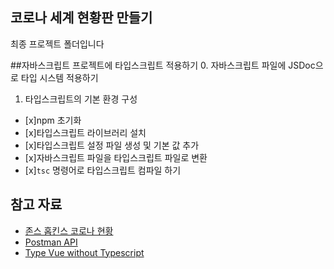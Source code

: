 ## 코로나 세계 현황판 만들기

최종 프로젝트 폴더입니다

##자바스크립트 프로젝트에 타입스크립트 적용하기
0. 자바스크립트 파일에 JSDoc으로 타입 시스템 적용하기
1. 타입스크립트의 기본 환경 구성
 - [x]npm 초기화
 - [x]타입스크립트 라이브러리 설치
 - [x]타입스크립트 설정 파일 생성 및 기본 값 추가
 - [x]자바스크립트 파일을 타입스크립트 파일로 변환
 - [x]`tsc` 명령어로 타입스크립트 컴파일 하기

## 참고 자료

- [존스 홉킨스 코로나 현황](https://www.arcgis.com/apps/opsdashboard/index.html#/bda7594740fd40299423467b48e9ecf6)
- [Postman API](https://documenter.getpostman.com/view/10808728/SzS8rjbc?version=latest#27454960-ea1c-4b91-a0b6-0468bb4e6712)
- [Type Vue without Typescript](https://blog.usejournal.com/type-vue-without-typescript-b2b49210f0b)